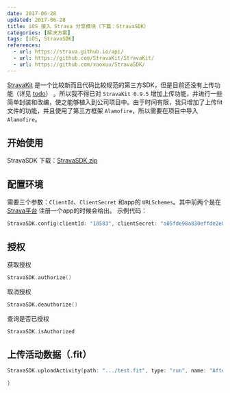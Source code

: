 ```yaml
---
date: 2017-06-28
updated: 2017-06-28
title: iOS 接入 Strava 分享模块（下篇：StravaSDK）
categories: [解决方案]
tags: [iOS, StravaSDK]
references:
  - url: https://strava.github.io/api/
  - url: https://github.com/StravaKit/StravaKit/
  - url: https://github.com/xaoxuu/StravaSDK/
---
```


[StravaKit](https://github.com/StravaKit/StravaKit) 是一个比较新而且代码比较规范的第三方SDK，但是目前还没有上传功能（详见 [todo](https://github.com/StravaKit/StravaKit/blob/master/TODO.md)） 。所以我不得已对 `StravaKit 0.9.5` 增加上传功能，并进行一些简单封装和改编，使之能够植入到公司项目中。由于时间有限，我只增加了上传fit文件的功能，并且使用了第三方框架 `Alamofire`，所以需要在项目中导入 `Alamofire`。


<!-- more -->

## 开始使用

StravaSDK 下载：[StravaSDK.zip](https://github.com/xaoxuu/StravaSDK)


## 配置环境

需要三个参数：`ClientId`、`ClientSecret` 和app的 `URLSchemes`。其中前两个是在 [Strava平台](https://labs.strava.com/developers/) 注册一个app的时候会给出。
示例代码：

```swift
StravaSDK.config(clientId: "18583", clientSecret: "a05fde98a830effde2e0f84cc39d76b040d4d67e", appSchemes: "hitfit")
```



## 授权

获取授权
```swift
StravaSDK.authorize()
```

取消授权
```swift
StravaSDK.deauthorize()
```

查询是否已授权
```swift
StravaSDK.isAuthorized
```


## 上传活动数据（.fit）

```swift
StravaSDK.uploadActivity(path: ".../test.fit", type: "run", name: "Afternoon Run") { (response, error) in

}
```
